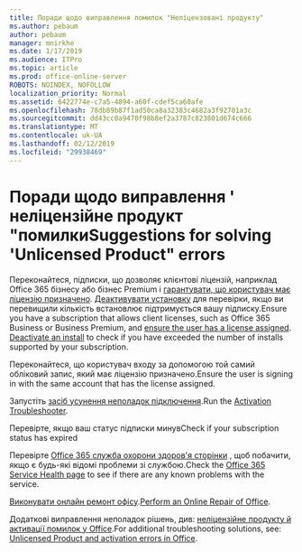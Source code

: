 ```yaml
---
title: Поради щодо виправлення помилок "Неліцензовані продукту"
ms.author: pebaum
author: pebaum
manager: mnirkhe
ms.date: 1/17/2019
ms.audience: ITPro
ms.topic: article
ms.prod: office-online-server
ROBOTS: NOINDEX, NOFOLLOW
localization_priority: Normal
ms.assetid: 6422774e-c7a5-4894-a60f-cdef5ca60afe
ms.openlocfilehash: 78db89b87f1ad50ca8a32383c4682a3f92701a3c
ms.sourcegitcommit: dd43cc0a9470f98b8ef2a3787c823801d674c666
ms.translationtype: MT
ms.contentlocale: uk-UA
ms.lasthandoff: 02/12/2019
ms.locfileid: "29938469"
---
```

# <a name="suggestions-for-solving-unlicensed-product-errors"></a><span data-ttu-id="21949-102">Поради щодо виправлення ' неліцензійне продукт "помилки</span><span class="sxs-lookup"><span data-stu-id="21949-102">Suggestions for solving 'Unlicensed Product" errors</span></span>



<span data-ttu-id="21949-p101">Переконайтеся, підписки, що дозволяє клієнтові ліцензій, наприклад Office 365 бізнесу або бізнес Premium і [гарантувати, що користувач має ліцензію призначено](https://support.office.com/article/997596B5-4173-4627-B915-36ABAC6786DC?wt.mc_id=Alchemy_ClientDIA). [Деактивувати установку](https://support.office.com/article/9b497c85-d0a4-4735-80fa-d3565bc05bd1?wt.mc_id=Alchemy_ClientDIA) для перевірки, якщо ви перевищили кількість встановлює підтримується вашу підписку.</span><span class="sxs-lookup"><span data-stu-id="21949-p101">Ensure you have a subscription that allows client licenses, such as Office 365 Business or Business Premium, and [ensure the user has a license assigned](https://support.office.com/article/997596B5-4173-4627-B915-36ABAC6786DC?wt.mc_id=Alchemy_ClientDIA). [Deactivate an install](https://support.office.com/article/9b497c85-d0a4-4735-80fa-d3565bc05bd1?wt.mc_id=Alchemy_ClientDIA) to check if you have exceeded the number of installs supported by your subscription.</span></span> 
  
<span data-ttu-id="21949-105">Переконайтеся, що користувач входу за допомогою той самий обліковий запис, який має ліцензію призначено.</span><span class="sxs-lookup"><span data-stu-id="21949-105">Ensure the user is signing in with the same account that has the license assigned.</span></span>
  
<span data-ttu-id="21949-106">Запустіть [засіб усунення неполадок підключення](https://aka.ms/SARA-OfficeActivation-Alchemy).</span><span class="sxs-lookup"><span data-stu-id="21949-106">Run the [Activation Troubleshooter](https://aka.ms/SARA-OfficeActivation-Alchemy).</span></span>
  
<span data-ttu-id="21949-107">Перевірте, якщо ваш статус підписки минув</span><span class="sxs-lookup"><span data-stu-id="21949-107">Check if your subscription status has expired</span></span>
  
<span data-ttu-id="21949-108">Перевірте [Office 365 служба охорони здоров'я сторінки](https://docs.microsoft.com/office365/enterprise/view-service-health) , щоб побачити, якщо є будь-які відомі проблеми зі службою.</span><span class="sxs-lookup"><span data-stu-id="21949-108">Check the [Office 365 Service Health page](https://docs.microsoft.com/office365/enterprise/view-service-health) to see if there are any known problems with the service.</span></span> 
  
<span data-ttu-id="21949-109">[Виконувати онлайн ремонт офісу](https://support.office.com/Article/7821d4b6-7c1d-4205-aa0e-a6b40c5bb88b?wt.mc_id=Alchemy_ClientDIA).</span><span class="sxs-lookup"><span data-stu-id="21949-109">[Perform an Online Repair of Office](https://support.office.com/Article/7821d4b6-7c1d-4205-aa0e-a6b40c5bb88b?wt.mc_id=Alchemy_ClientDIA).</span></span>
  
<span data-ttu-id="21949-110">Додаткові виправлення неполадок рішень, див: [неліцензійне продукту й активації помилок у Office](https://support.office.com/Article/0d23d3c0-c19c-4b2f-9845-5344fedc4380?wt.mc_id=Alchemy_ClientDIA).</span><span class="sxs-lookup"><span data-stu-id="21949-110">For additional troubleshooting solutions, see: [Unlicensed Product and activation errors in Office](https://support.office.com/Article/0d23d3c0-c19c-4b2f-9845-5344fedc4380?wt.mc_id=Alchemy_ClientDIA).</span></span>
  

